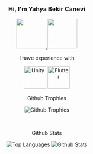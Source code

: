 <h3 align="center">Hi, I'm Yahya Bekir Canevi</h3>
<p align="center">
  <a href="https://www.linkedin.com/in/yahya-bekir-canevi-659506225/" alt="Linkedin">
    <img src="https://img.icons8.com/color/344/linkedin.png" width="80" height="80" />
  </a>
  <a href="https://app.patika.dev/ethereal" alt="Patika Dev">
    <img src="https://patika-prod.s3.eu-central-1.amazonaws.com/staticFiles/patikaLogo.png" width="80" height="80" />
  </a>
</p>

<p align="center"> I have experience with </p>
<p align="center">
  <img src="https://img.icons8.com/fluency/344/unity.png" width="60" height="60" alt="Unity"/>
  <img src="https://img.icons8.com/color/344/flutter.png" width="60" height="60" alt="Flutter"/>
</p>

<p align="center">Github Trophies</p>
<p align="center">
  <img src="https://github-profile-trophy.vercel.app/?username=YahyaBekirCanevi&no-frame=true&column=7&include_all_commits=true&count_private=true&show_icons=true&theme=tokyonight&margin-w=20" alt="Github Trophies"/>
</p>  
</br>
<p align="center">Github Stats</p>
<p align="center">
  <img src="https://github-readme-stats.vercel.app/api/top-langs/?username=YahyaBekirCanevi&layout=compact&langs_count=8&show_icons=true&theme=tokyonight&margin-w=20" alt="Top Languages"/>
  <img src="https://github-readme-stats.vercel.app/api?username=YahyaBekirCanevi&show_icons=true&theme=tokyonight&margin-w=20" alt="Github Stats"/>
</p>
